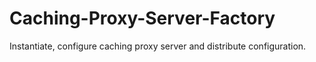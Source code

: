 # Caching-Proxy-Server-Factory
Instantiate, configure caching proxy server and distribute configuration.
